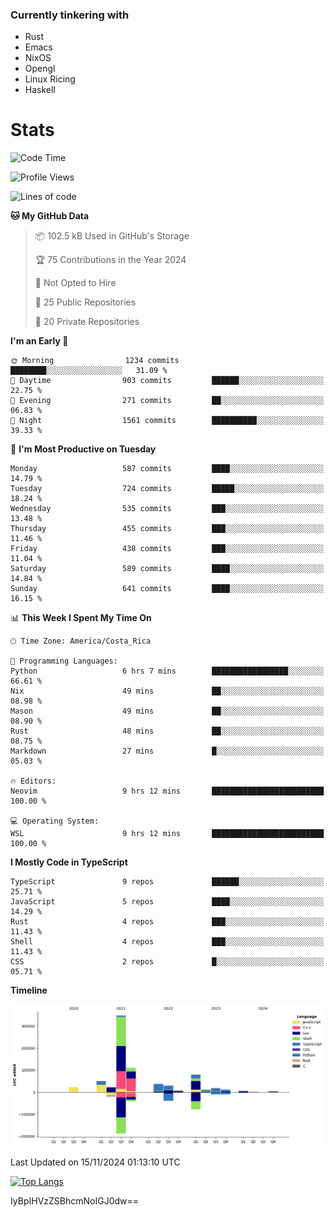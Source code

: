 ### Currently tinkering with
 - Rust
 - Emacs
 - NixOS
 - Opengl
 - Linux Ricing
 - Haskell

# Stats
<!--START_SECTION:waka-->
![Code Time](http://img.shields.io/badge/Code%20Time-946%20hrs%2020%20mins-blue)

![Profile Views](http://img.shields.io/badge/Profile%20Views-0-blue)

![Lines of code](https://img.shields.io/badge/From%20Hello%20World%20I%27ve%20Written-763.4%20thousand%20lines%20of%20code-blue)

**🐱 My GitHub Data** 

> 📦 102.5 kB Used in GitHub's Storage 
 > 
> 🏆 75 Contributions in the Year 2024
 > 
> 🚫 Not Opted to Hire
 > 
> 📜 25 Public Repositories 
 > 
> 🔑 20 Private Repositories 
 > 
**I'm an Early 🐤** 

```text
🌞 Morning                1234 commits        ████████░░░░░░░░░░░░░░░░░   31.09 % 
🌆 Daytime                903 commits         ██████░░░░░░░░░░░░░░░░░░░   22.75 % 
🌃 Evening                271 commits         ██░░░░░░░░░░░░░░░░░░░░░░░   06.83 % 
🌙 Night                  1561 commits        ██████████░░░░░░░░░░░░░░░   39.33 % 
```
📅 **I'm Most Productive on Tuesday** 

```text
Monday                   587 commits         ████░░░░░░░░░░░░░░░░░░░░░   14.79 % 
Tuesday                  724 commits         █████░░░░░░░░░░░░░░░░░░░░   18.24 % 
Wednesday                535 commits         ███░░░░░░░░░░░░░░░░░░░░░░   13.48 % 
Thursday                 455 commits         ███░░░░░░░░░░░░░░░░░░░░░░   11.46 % 
Friday                   438 commits         ███░░░░░░░░░░░░░░░░░░░░░░   11.04 % 
Saturday                 589 commits         ████░░░░░░░░░░░░░░░░░░░░░   14.84 % 
Sunday                   641 commits         ████░░░░░░░░░░░░░░░░░░░░░   16.15 % 
```


📊 **This Week I Spent My Time On** 

```text
🕑︎ Time Zone: America/Costa_Rica

💬 Programming Languages: 
Python                   6 hrs 7 mins        █████████████████░░░░░░░░   66.61 % 
Nix                      49 mins             ██░░░░░░░░░░░░░░░░░░░░░░░   08.98 % 
Mason                    49 mins             ██░░░░░░░░░░░░░░░░░░░░░░░   08.90 % 
Rust                     48 mins             ██░░░░░░░░░░░░░░░░░░░░░░░   08.75 % 
Markdown                 27 mins             █░░░░░░░░░░░░░░░░░░░░░░░░   05.03 % 

🔥 Editors: 
Neovim                   9 hrs 12 mins       █████████████████████████   100.00 % 

💻 Operating System: 
WSL                      9 hrs 12 mins       █████████████████████████   100.00 % 
```

**I Mostly Code in TypeScript** 

```text
TypeScript               9 repos             ██████░░░░░░░░░░░░░░░░░░░   25.71 % 
JavaScript               5 repos             ████░░░░░░░░░░░░░░░░░░░░░   14.29 % 
Rust                     4 repos             ███░░░░░░░░░░░░░░░░░░░░░░   11.43 % 
Shell                    4 repos             ███░░░░░░░░░░░░░░░░░░░░░░   11.43 % 
CSS                      2 repos             █░░░░░░░░░░░░░░░░░░░░░░░░   05.71 % 
```



**Timeline**

![Lines of Code chart](https://raw.githubusercontent.com/PandeCode/PandeCode/main/assets/bar_graph.png)


 Last Updated on 15/11/2024 01:13:10 UTC
<!--END_SECTION:waka-->
<!-- 
[![PandeCode's GitHub stats](https://github-readme-stats.vercel.app/api?username=PandeCode&theme=dracula&hide_border=true&show_icons=true)](https://github.com/anuraghazra/github-readme-stats)
-->
[![Top Langs](https://github-readme-stats.vercel.app/api/top-langs/?username=PandeCode&layout=compact&theme=dracula&hide_border=true)](https://github.com/anuraghazra/github-readme-stats)

IyBpIHVzZSBhcmNoIGJ0dw==
